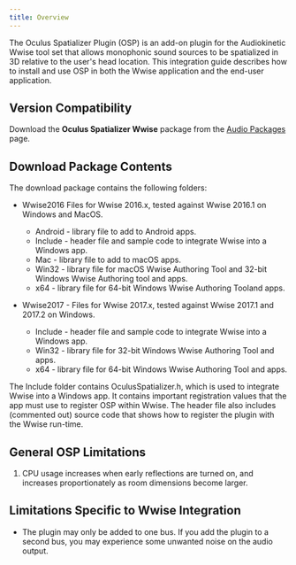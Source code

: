 ```yaml
---
title: Overview
---
```

The Oculus Spatializer Plugin (OSP) is an add-on plugin for the Audiokinetic Wwise tool set that allows monophonic sound sources to be spatialized in 3D relative to the user's head location. This integration guide describes how to install and use OSP in both the Wwise application and the end-user application.

## Version Compatibility

Download the **Oculus Spatializer Wwise** package from the [Audio Packages](/downloads/audio/) page.

## Download Package Contents

The download package contains the following folders:

* Wwise2016 Files for Wwise 2016.x, tested against Wwise 2016.1 on Windows and MacOS. 
	+ Android - library file to add to Android apps.
	+ Include - header file and sample code to integrate Wwise into a Windows app.
	+ Mac - library file to add to macOS apps.
	+ Win32 - library file for macOS Wwise Authoring Tool and 32-bit Windows Wwise Authoring tool and apps.
	+ x64 - library file for 64-bit Windows Wwise Authoring Tooland apps.
	
* Wwise2017 - Files for Wwise 2017.x, tested against Wwise 2017.1 and 2017.2 on Windows. 
	+ Include - header file and sample code to integrate Wwise into a Windows app.
	+ Win32 - library file for 32-bit Windows Wwise Authoring Tool and apps.
	+ x64 - library file for 64-bit Windows Wwise Authoring Tool and apps.
	
The Include folder contains OculusSpatializer.h, which is used to integrate Wwise into a Windows app. It contains important registration values that the app must use to register OSP within Wwise. The header file also includes (commented out) source code that shows how to register the plugin with the Wwise run-time.

## General OSP Limitations

1. CPU usage increases when early reflections are turned on, and increases proportionately as room dimensions become larger.
## Limitations Specific to Wwise Integration

* The plugin may only be added to one bus. If you add the plugin to a second bus, you may experience some unwanted noise on the audio output.
